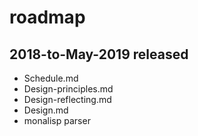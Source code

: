 # roadmap

## 2018-to-May-2019 released
- Schedule.md
- Design-principles.md
- Design-reflecting.md
- Design.md
- monalisp parser

